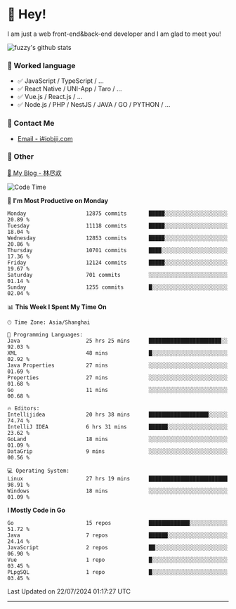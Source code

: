 # 👋 Hey!

I am just a web front-end&back-end developer and I am glad to meet you!

![fuzzy's github stats](https://github-readme-stats.vercel.app/api?username=JaydenForYou&&show_icons=true&&title_color=1abc9c&&icon_color=1abc9c)


### 📝 Worked language

- ✅ JavaScript / TypeScript / ...
- ✅ React Native / UNI-App / Taro / ...
- ✅ Vue.js / React.js / ...
- ✅ Node.js / PHP / NestJS / JAVA / GO / PYTHON / ...

### 📮 Contact Me

- [Email - i#iobiji.com](mailto:i@iobiji.com)


### 🤪 Other

[📌 My Blog - 林尽欢](https://iobiji.com)

<!--START_SECTION:waka-->
![Code Time](http://img.shields.io/badge/Code%20Time-849%20hrs%2014%20mins-blue)

📅 **I'm Most Productive on Monday** 

```text
Monday                   12875 commits       █████░░░░░░░░░░░░░░░░░░░░   20.89 % 
Tuesday                  11118 commits       █████░░░░░░░░░░░░░░░░░░░░   18.04 % 
Wednesday                12853 commits       █████░░░░░░░░░░░░░░░░░░░░   20.86 % 
Thursday                 10701 commits       ████░░░░░░░░░░░░░░░░░░░░░   17.36 % 
Friday                   12124 commits       █████░░░░░░░░░░░░░░░░░░░░   19.67 % 
Saturday                 701 commits         ░░░░░░░░░░░░░░░░░░░░░░░░░   01.14 % 
Sunday                   1255 commits        █░░░░░░░░░░░░░░░░░░░░░░░░   02.04 % 
```


📊 **This Week I Spent My Time On** 

```text
🕑︎ Time Zone: Asia/Shanghai

💬 Programming Languages: 
Java                     25 hrs 25 mins      ███████████████████████░░   92.03 % 
XML                      48 mins             █░░░░░░░░░░░░░░░░░░░░░░░░   02.92 % 
Java Properties          27 mins             ░░░░░░░░░░░░░░░░░░░░░░░░░   01.69 % 
Properties               27 mins             ░░░░░░░░░░░░░░░░░░░░░░░░░   01.68 % 
Go                       11 mins             ░░░░░░░░░░░░░░░░░░░░░░░░░   00.68 % 

🔥 Editors: 
Intellijidea             20 hrs 38 mins      ███████████████████░░░░░░   74.74 % 
IntelliJ IDEA            6 hrs 31 mins       ██████░░░░░░░░░░░░░░░░░░░   23.62 % 
GoLand                   18 mins             ░░░░░░░░░░░░░░░░░░░░░░░░░   01.09 % 
DataGrip                 9 mins              ░░░░░░░░░░░░░░░░░░░░░░░░░   00.56 % 

💻 Operating System: 
Linux                    27 hrs 19 mins      █████████████████████████   98.91 % 
Windows                  18 mins             ░░░░░░░░░░░░░░░░░░░░░░░░░   01.09 % 
```

**I Mostly Code in Go** 

```text
Go                       15 repos            █████████████░░░░░░░░░░░░   51.72 % 
Java                     7 repos             ██████░░░░░░░░░░░░░░░░░░░   24.14 % 
JavaScript               2 repos             ██░░░░░░░░░░░░░░░░░░░░░░░   06.90 % 
Vue                      1 repo              █░░░░░░░░░░░░░░░░░░░░░░░░   03.45 % 
PLpgSQL                  1 repo              █░░░░░░░░░░░░░░░░░░░░░░░░   03.45 % 
```




 Last Updated on 22/07/2024 01:17:27 UTC
<!--END_SECTION:waka-->
---

